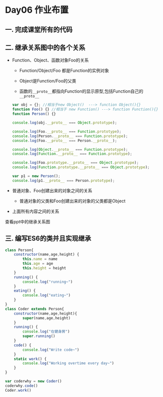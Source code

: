 # Day06 作业布置

## 一. 完成课堂所有的代码





## 二. 继承关系图中的各个关系

* Function、Object、函数对象Foo的关系

  * Function/Object/Foo 都是Function的实例对象

  * Object是Function/Foo的父类
  * 函数的`__proto__`都指向Function的显示原型,包括Function自己的`__proto__`

  ```js
  var obj = {}; //相当于new Object()  ---> function Object(){}
  function Foo() {} //相当于 new Function() ---> function Function(){}
  function Person() {}
  
  console.log(obj.__proto__ === Object.prototype);
  
  console.log(Foo.__proto__ === Function.prototype);
  console.log(Person.__proto__ === Function.prototype);
  console.log(Foo.__proto__ === Person.__proto__);
  
  console.log(Object.__proto__ === Function.prototype);
  console.log(Function.__proto__ === Function.prototype);
  
  console.log(Foo.prototype.__proto__ === Object.prototype);
  console.log(Function.prototype.__proto__ === Object.prototype);
  
  var p1 = new Person();
  console.log(p1.__proto__ === Person.prototype);
  ```

* 普通对象、Foo创建出来的对象之间的关系

  * 普通对象的父类和Foo创建出来的对象的父类都是Object

* 上面所有内容之间的关系

查看ppt中的继承关系图



## 三. 编写ES6的类并且实现继承

```js
class Person{
    constructor(name,age,height) {
        this.name = name
        this.age = age
        this.height = height
    }
    running() {
        console.log("running~")
    }
    eating() {
        console.log("eating~")
    }
}
class Coder extends Person{
    constructor(name,age,height){
        super(name,age,height)
    }
    running() {
        console.log("在健身房")
        super.running()
    }
    code() {
        console.log("Write code~")
    }
    static work() {
        console.log("Working overtime every day~")
    }
}

var coderwhy = new Coder()
coderwhy.code()
Coder.work()
```



























